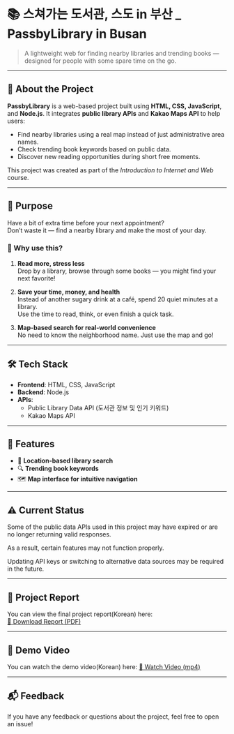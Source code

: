 # 📚 스쳐가는 도서관, 스도 in 부산 _ PassbyLibrary in Busan

> A lightweight web for finding nearby libraries and trending books — designed for people with some spare time on the go.

---

## 🚀 About the Project

**PassbyLibrary** is a web-based project built using **HTML, CSS, JavaScript**, and **Node.js**. It integrates **public library APIs** and **Kakao Maps API** to help users:

- Find nearby libraries using a real map instead of just administrative area names.
- Check trending book keywords based on public data.
- Discover new reading opportunities during short free moments.

This project was created as part of the *Introduction to Internet and Web* course.

---

## 🎯 Purpose

Have a bit of extra time before your next appointment?  
Don’t waste it — find a nearby library and make the most of your day.

### 🌟 Why use this?

1. **Read more, stress less**  
   Drop by a library, browse through some books — you might find your next favorite!

2. **Save your time, money, and health**  
   Instead of another sugary drink at a café, spend 20 quiet minutes at a library.  
   Use the time to read, think, or even finish a quick task.

3. **Map-based search for real-world convenience**  
   No need to know the neighborhood name. Just use the map and go!

---

## 🛠️ Tech Stack

- **Frontend**: HTML, CSS, JavaScript  
- **Backend**: Node.js  
- **APIs**:
  - Public Library Data API (도서관 정보 및 인기 키워드)
  - Kakao Maps API

---

## 📌 Features

- 📍 **Location-based library search**
- 🔍 **Trending book keywords**
- 🗺️ **Map interface for intuitive navigation**

---

## ⚠️ Current Status
Some of the public data APIs used in this project may have expired or are no longer returning valid responses.

As a result, certain features may not function properly.

Updating API keys or switching to alternative data sources may be required in the future.

---

## 📄 Project Report

You can view the final project report(Korean) here:  
[📕 Download Report (PDF)](./report_internetNweb.pdf)

---

## 🎥 Demo Video

You can watch the demo video(Korean) here:
[🎥 Watch Video (mp4)](./project_video.mp4)

---

## 📬 Feedback

If you have any feedback or questions about the project, feel free to open an issue!



